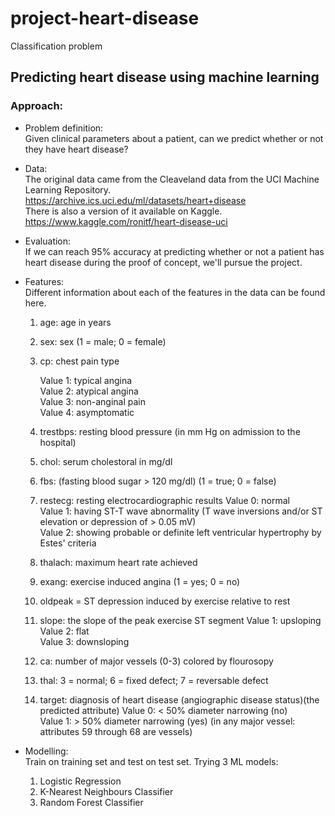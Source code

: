# project-heart-disease
Classification problem

## Predicting heart disease using machine learning
### Approach:

- Problem definition:  
        Given clinical parameters about a patient, can we predict whether or not they have heart disease?
    
- Data:  
        The original data came from the Cleaveland data from the UCI Machine Learning Repository. https://archive.ics.uci.edu/ml/datasets/heart+disease <br>
    There is also a version of it available on Kaggle. https://www.kaggle.com/ronitf/heart-disease-uci
    
- Evaluation:  
        If we can reach 95% accuracy at predicting whether or not a patient has heart disease during the proof of concept, we'll pursue the project.
    
- Features:  
        Different information about each of the features in the data can be found here.

    1. age: age in years
    2. sex: sex (1 = male; 0 = female)
    3. cp: chest pain type

        Value 1: typical angina  
        Value 2: atypical angina  
        Value 3: non-anginal pain  
        Value 4: asymptomatic
    4. trestbps: resting blood pressure (in mm Hg on admission to the hospital)
    5. chol: serum cholestoral in mg/dl
    6. fbs: (fasting blood sugar > 120 mg/dl) (1 = true; 0 = false)
    7. restecg: resting electrocardiographic results
        Value 0: normal  
        Value 1: having ST-T wave abnormality (T wave inversions and/or ST elevation or depression of > 0.05 mV)  
        Value 2: showing probable or definite left ventricular hypertrophy by Estes' criteria  
    8. thalach: maximum heart rate achieved
    9. exang: exercise induced angina (1 = yes; 0 = no)
    10. oldpeak = ST depression induced by exercise relative to rest
    11. slope: the slope of the peak exercise ST segment
        Value 1: upsloping  
        Value 2: flat  
        Value 3: downsloping
    12. ca: number of major vessels (0-3) colored by flourosopy
    13. thal: 3 = normal; 6 = fixed defect; 7 = reversable defect
    14. target: diagnosis of heart disease (angiographic disease status)(the predicted attribute)
        Value 0: < 50% diameter narrowing (no)  
        Value 1: > 50% diameter narrowing (yes)
        (in any major vessel: attributes 59 through 68 are vessels)
    
- Modelling:  
        Train on training set and test on test set.
    Trying 3 ML models:
    1. Logistic Regression
    2. K-Nearest Neighbours Classifier
    3. Random Forest Classifier
